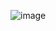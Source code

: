 ![image](https://user-images.githubusercontent.com/63304179/224510538-c5b60caf-1f83-42d5-a62c-d880eb38ec5b.png)
